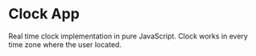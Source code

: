 # Clock App
Real time clock implementation in pure JavaScript. Clock works in every time zone where the user located.
